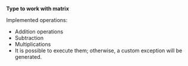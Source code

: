 <p><b>Type to work with matrix</b></p>
Implemented operations:

<ul>
  <li>Addition operations</li>
  <li>Subtraction</li>
  <li>Multiplications</li>
  <li>It is possible to execute them; otherwise, a custom exception will be generated.</li>
</ul>
